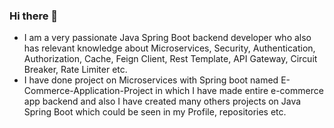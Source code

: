 ### Hi there 👋

<!--
**Rahul-Dwivedi-07/Rahul-Dwivedi-07** is a ✨ _special_ ✨ repository because its `README.md` (this file) appears on your GitHub profile.

Here are some ideas to get you started:

- 🔭 I’m currently working on ...
- 🌱 I’m currently learning ...
- 👯 I’m looking to collaborate on ...
- 🤔 I’m looking for help with ...
- 💬 Ask me about ...
- 📫 How to reach me: ...
- 😄 Pronouns: ...
- ⚡ Fun fact: ...
-->

- I am a very passionate Java Spring Boot backend developer who also has relevant knowledge about Microservices, Security, Authentication, Authorization, Cache, Feign Client, Rest Template, API Gateway, Circuit Breaker, Rate Limiter etc.
- I have done project on Microservices with Spring boot named E-Commerce-Application-Project in which I have made entire e-commerce app backend and also I have created many others projects on Java Spring Boot which could be seen in my Profile, repositories etc.
